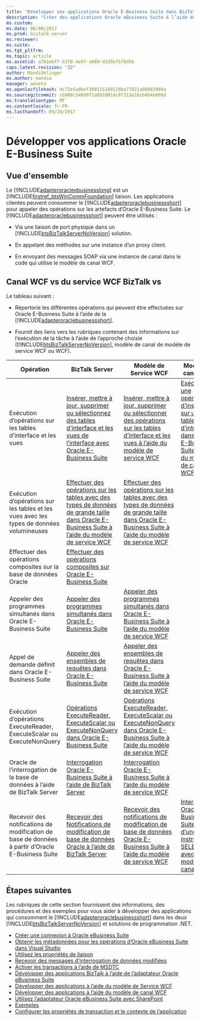 ```yaml
---
title: "Développer vos applications Oracle E-Business Suite dans BizTalk | Documents Microsoft"
description: "Créer des applications Oracle eBusiness Suite à l’aide de WCF, ou BizTalk Server avec le Pack de l’adaptateur BizTalk (LOB)"
ms.custom: 
ms.date: 06/08/2017
ms.prod: biztalk-server
ms.reviewer: 
ms.suite: 
ms.tgt_pltfrm: 
ms.topic: article
ms.assetid: a7b1ebff-b3f8-4e07-a089-d1d5bfb78d56
caps.latest.revision: "32"
author: MandiOhlinger
ms.author: mandia
manager: anneta
ms.openlocfilehash: dc72e5adbef300115189119ba77821a08883999a
ms.sourcegitcommit: cb908c540d8f1a692d01dc8f313e16cb4b4e696d
ms.translationtype: MT
ms.contentlocale: fr-FR
ms.lasthandoff: 09/20/2017
---
```

# <a name="develop-your-oracle-e-business-suite-applications"></a>Développer vos applications Oracle E-Business Suite

## <a name="overview"></a>Vue d'ensemble
Le [!INCLUDE[adapteroracleebusinesslong](../../includes/adapteroracleebusinesslong-md.md)] est un [!INCLUDE[firstref_btsWinCommFoundation](../../includes/firstref-btswincommfoundation-md.md)] liaison. Les applications clientes peuvent consommer le [!INCLUDE[adapteroraclebusinessshort](../../includes/adapteroraclebusinessshort-md.md)] pour appeler des opérations sur les artefacts d’Oracle E-Business Suite. Le [!INCLUDE[adapteroraclebusinessshort](../../includes/adapteroraclebusinessshort-md.md)] peuvent être utilisés :  
  
-   Via une liaison de port physique dans un [!INCLUDE[btsBizTalkServerNoVersion](../../includes/btsbiztalkservernoversion-md.md)] solution.  
  
-   En appelant des méthodes sur une instance d’un proxy client.  
  
-   En envoyant des messages SOAP via une instance de canal dans le code qui utilise le modèle de canal WCF.  

## <a name="biztalk-vs-wcf-service-vs-wcf-channel"></a>Canal WCF vs du service WCF BizTalk vs 
  
 Le tableau suivant :  
  
-   Répertorie les différentes opérations qui peuvent être effectuées sur Oracle E-Business Suite à l’aide de la [!INCLUDE[adapteroraclebusinessshort](../../includes/adapteroraclebusinessshort-md.md)].  
  
-   Fournit des liens vers les rubriques contenant des informations sur l’exécution de la tâche à l’aide de l’approche choisie ([!INCLUDE[btsBizTalkServerNoVersion](../../includes/btsbiztalkservernoversion-md.md)], modèle de canal de modèle de service WCF ou WCF).  
  
|Opération|BizTalk Server|Modèle de Service WCF|Modèle de canal WCF|  
|---|---|---|---|  
|Exécution d’opérations sur les tables d’interface et les vues | [Insérer, mettre à jour, supprimer ou sélectionnez des tables d’interface et les vues de l’interface avec Oracle E-Business Suite](../../adapters-and-accelerators/adapter-oracle-ebs/insert-update-delete-or-select-on-interface-tables-and-views-with-oracle-ebs.md) |[Insérer, mettre à jour, supprimer ou sélectionner des opérations sur les tables d’interface et les vues à l’aide du modèle de service WCF](../../adapters-and-accelerators/adapter-oracle-ebs/insert-update-delete-select-on-interface-tables-and-views-with-a-wcf-service.md)|[Exécuter une opération d’insertion sur une table d’interface dans Oracle E-Business Suite à l’aide du modèle de canal WCF](../../adapters-and-accelerators/adapter-oracle-ebs/insert-on-an-interface-table-in-oracle-ebs-using-the-wcf-channel-model.md)|  
|Exécution d’opérations sur les tables et les vues avec les types de données volumineuses | [Effectuer des opérations sur les tables avec des types de données de grande taille dans Oracle E-Business Suite à l’aide du modèle de service WCF](../../adapters-and-accelerators/adapter-oracle-ebs/run-table-operations-with-large-data-types-in-oracle-ebs-using-a-wcf-service.md) |[Effectuer des opérations sur les tables avec des types de données de grande taille dans Oracle E-Business Suite à l’aide du modèle de service WCF](../../adapters-and-accelerators/adapter-oracle-ebs/run-table-operations-with-large-data-types-in-oracle-ebs-using-a-wcf-service.md)||  
|Effectuer des opérations composites sur la base de données Oracle | [Effectuer des opérations composites sur Oracle E-Business Suite](../../adapters-and-accelerators/adapter-oracle-ebs/complete-composite-operations-on-oracle-e-business-suite.md)|||  
|Appeler des programmes simultanés dans Oracle E-Business Suite | [Appeler des programmes simultanés dans Oracle E-Business Suite](../../adapters-and-accelerators/adapter-oracle-ebs/invoke-concurrent-programs-in-oracle-e-business-suite.md) | [Appeler des programmes simultanés dans Oracle E-Business Suite à l’aide du modèle de service WCF](../../adapters-and-accelerators/adapter-oracle-ebs/run-concurrent-programs-in-oracle-e-business-suite-using-the-wcf-service-model.md)||  
|Appel de demande définit dans Oracle E-Business Suite | [Appeler des ensembles de requêtes dans Oracle E-Business Suite](../../adapters-and-accelerators/adapter-oracle-ebs/invoke-request-sets-in-oracle-e-business-suite.md) | [Appeler des ensembles de requêtes dans Oracle E-Business Suite à l’aide du modèle de service WCF](../../adapters-and-accelerators/adapter-oracle-ebs/invoke-request-sets-in-oracle-e-business-suite-using-the-wcf-service-model.md)||  
|Exécution d’opérations ExecuteReader, ExecuteScalar ou ExecuteNonQuery| [Opérations ExecuteReader, ExecuteScalar ou ExecuteNonQuery dans Oracle E-Business Suite](../../adapters-and-accelerators/adapter-oracle-ebs/executereader-executescalar-or-executenonquery-in-oracle-e-business-suite.md) |[Opérations ExecuteReader, ExecuteScalar ou ExecuteNonQuery dans Oracle E-Business Suite à l’aide du modèle de service WCF](../../adapters-and-accelerators/adapter-oracle-ebs/executereader-executescalar-executenonquery-in-oracle-ebs-with-a-wcf-service.md)||  
|Oracle de l’interrogation de la base de données à l’aide de BizTalk Server|[Interrogation Oracle E-Business Suite à l’aide de BizTalk Server](../../adapters-and-accelerators/adapter-oracle-ebs/poll-oracle-e-business-suite-using-biztalk-server.md)|[Interrogation Oracle E-Business Suite à l’aide du modèle de service WCF](../../adapters-and-accelerators/adapter-oracle-ebs/poll-oracle-e-business-suite-using-the-wcf-service-model.md)||  
|Recevoir des notifications de modification de base de données à partir d’Oracle E-Business Suite|[Recevoir des Notifications de modification de base de données Oracle à l’aide de BizTalk Server](../../adapters-and-accelerators/adapter-oracle-database/receive-oracle-database-change-notifications-using-biztalk-server.md)|[Recevoir des notifications de modification de base de données Oracle E-Business Suite à l’aide du modèle de service WCF](../../adapters-and-accelerators/adapter-oracle-ebs/receive-oracle-ebs-database-change-notifications-using-the-wcf-service-model.md)|[Interrogation Oracle E-Business Suite à l’aide d’une instruction SELECT avec le modèle de canal WCF](../../adapters-and-accelerators/adapter-oracle-ebs/poll-oracle-e-business-suite-using-select-statement-with-the-wcf-channel-model.md)|  

## <a name="next-steps"></a>Étapes suivantes  
 Les rubriques de cette section fournissent des informations, des procédures et des exemples pour vous aider à développer des applications qui consomment le [!INCLUDE[adapteroraclebusinessshort](../../includes/adapteroraclebusinessshort-md.md)] dans les deux [!INCLUDE[btsBizTalkServerNoVersion](../../includes/btsbiztalkservernoversion-md.md)] et solutions de programmation .NET. 
  
-   [Créer une connexion à Oracle eBusiness Suite](create-a-connection-to-oracle-e-business-suite.md)
-   [Obtenir les métadonnées pour les opérations d’Oracle eBusiness Suite dans Visual Studio](get-metadata-for-oracle-e-business-suite-operations-in-visual-studio.md)
-   [Utilisez les propriétés de liaison](read-about-the-biztalk-adapter-for-oracle-e-business-suite-binding-properties.md)
-   [Recevoir des messages d’interrogation de données modifiées](receive-polling-based-data-changed-messages-from-oracle-e-business-suite.md)
-   [Activer les transactions à l’aide de MSDTC](enable-ms-dtc-to-allow-transactions-for-oracle-e-business-suite-adapter.md)
-   [Développer des applications BizTalk à l’aide de l’adaptateur Oracle eBusiness Suite](develop-biztalk-applications-using-the-oracle-e-business-suite-adapter.md)
-   [Développer des applications à l’aide du modèle de Service WCF](develop-oracle-e-business-suite-applications-using-the-wcf-service-model.md)
-   [Développer des applications à l’aide du modèle de canal WCF](develop-oracle-e-business-suite-applications-using-the-wcf-channel-model.md)
-   [Utilisez l’adaptateur Oracle eBusiness Suite avec SharePoint](use-the-oracle-e-business-suite-adapter-with-sharepoint.md)
-   [Exemples](samples-for-the-oracle-ebs-adapter.md)
-   [Configurer les propriétés de transaction et le contexte de l’application](configure-transaction-properties-and-application-context-in-oracle-ebs-adapter.md)
  
